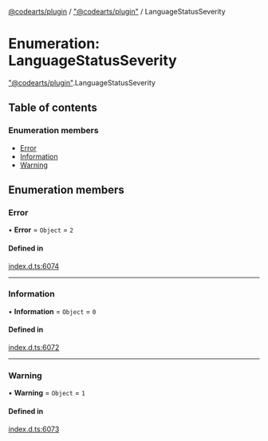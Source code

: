 [@codearts/plugin](../README.md) / ["@codearts/plugin"](../modules/_codearts_plugin_.md) / LanguageStatusSeverity

# Enumeration: LanguageStatusSeverity

["@codearts/plugin"](../modules/_codearts_plugin_.md).LanguageStatusSeverity

## Table of contents

### Enumeration members

- [Error](codearts_plugin_.LanguageStatusSeverity.md#error)
- [Information](codearts_plugin_.LanguageStatusSeverity.md#information)
- [Warning](codearts_plugin_.LanguageStatusSeverity.md#warning)

## Enumeration members

### Error

• **Error** = `Object` = `2`

#### Defined in

[index.d.ts:6074](https://github.com/huaweicloud/cloudide-plugin-api/blob/d4de966/index.d.ts#L6074)

___

### Information

• **Information** = `Object` = `0`

#### Defined in

[index.d.ts:6072](https://github.com/huaweicloud/cloudide-plugin-api/blob/d4de966/index.d.ts#L6072)

___

### Warning

• **Warning** = `Object` = `1`

#### Defined in

[index.d.ts:6073](https://github.com/huaweicloud/cloudide-plugin-api/blob/d4de966/index.d.ts#L6073)
